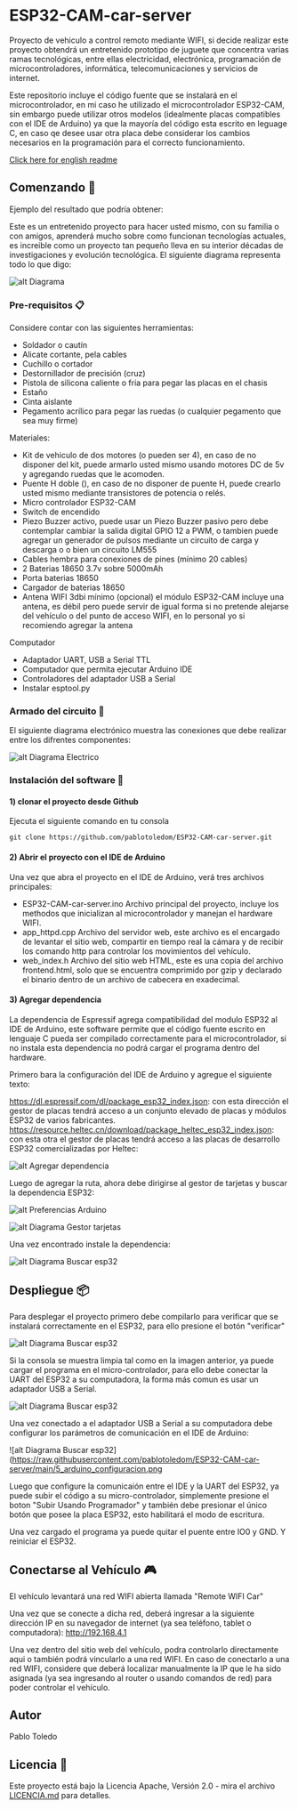 # ESP32-CAM-car-server

Proyecto de vehiculo a control remoto mediante WIFI, si decide realizar este proyecto obtendrá un entretenido prototipo de juguete que concentra varias ramas tecnológicas, entre ellas electricidad, electrónica, programación de microcontroladores, informática, telecomunicaciones y servicios de internet.

Este repositorio incluye el código fuente que se instalará en el microcontrolador, en mi caso he utilizado el microcontrolador ESP32-CAM, sin embargo puede utilizar otros modelos (idealmente placas compatibles con el IDE de Arduino) ya que la mayoría del código esta escrito en leguage C, en caso qe desee usar otra placa debe considerar los cambios necesarios en la programación para el correcto funcionamiento.

[Click here for english readme](https://github.com/pablotoledom/ESP32-CAM-car-server/blob/main/README.md)

## Comenzando 🚀

Ejemplo del resultado que podría obtener:


Este es un entretenido proyecto para hacer usted mismo, con su familia o con amigos, aprenderá mucho sobre como funcionan tecnologías actuales, es increible como un proyecto tan pequeño lleva en su interior décadas de investigaciones y evolución tecnológica. El siguiente diagrama representa todo lo que digo:

![alt Diagrama](https://raw.githubusercontent.com/pablotoledom/ESP32-CAM-car-server/main/images/Remote_WIFI_Car_main_diagram_es.jpg)

### Pre-requisitos 📋

Considere contar con las siguientes herramientas:

- Soldador o cautín
- Alicate cortante, pela cables
- Cuchillo o cortador
- Destornillador de precisión (cruz)
- Pistola de silicona caliente o fria para pegar las placas en el chasis
- Estaño
- Cinta aislante
- Pegamento acrílico para pegar las ruedas (o cualquier pegamento que sea muy firme)

Materiales:

- Kit de vehiculo de dos motores (o pueden ser 4), en caso de no disponer del kit, puede armarlo usted mismo usando motores DC de 5v y agregando ruedas que le acomoden.
- Puente H doble (), en caso de no disponer de puente H, puede crearlo usted mismo mediante transistores de potencia o relés.
- Micro controlador ESP32-CAM
- Switch de encendido
- Piezo Buzzer activo, puede usar un Piezo Buzzer pasivo pero debe contemplar cambiar la salida digital GPIO 12 a PWM, o tambien puede agregar un generador de pulsos mediante un circuito de carga y descarga o o bien un circuito LM555
- Cables hembra para conexiones de pines (mínimo 20 cables)
- 2 Baterias 18650 3.7v sobre 5000mAh
- Porta baterias 18650
- Cargador de baterias 18650
- Antena WIFI 3dbi mínimo (opcional) el módulo ESP32-CAM incluye una antena, es débil pero puede servir de igual forma si no pretende alejarse del vehículo o del punto de acceso WIFI, en lo personal yo si recomiendo agregar la antena

Computador

- Adaptador UART, USB a Serial TTL
- Computador que permita ejecutar Arduino IDE
- Controladores del adaptador USB a Serial
- Instalar esptool.py

### Armado del circuito 🔧

El siguiente diagrama electrónico muestra las conexiones que debe realizar entre los difrentes componentes:

![alt Diagrama Electrico](https://raw.githubusercontent.com/pablotoledom/ESP32-CAM-car-server/main/images/electric_main_diagram.jpg)

### Instalación del software 🔧

#### 1) clonar el proyecto desde Github

Ejecuta el siguiente comando en tu consola

```console
git clone https://github.com/pablotoledom/ESP32-CAM-car-server.git
```

#### 2) Abrir el proyecto con el IDE de Arduino

Una vez que abra el proyecto en el IDE de Arduino, verá tres archivos principales:

- ESP32-CAM-car-server.ino   Archivo principal del proyecto, incluye los methodos que inicializan al microcontrolador y manejan el hardware WIFI.
- app_httpd.cpp   Archivo del servidor web, este archivo es el encargado de levantar el sitio web, compartir en tiempo real la cámara y de recibir los comando http para controlar los movimientos del vehículo.
- web_index.h   Archivo del sitio web HTML, este es una copia del archivo frontend.html, solo que se encuentra comprimido por gzip y declarado el binario dentro de un archivo de cabecera en exadecimal.



#### 3) Agregar dependencia

La dependencia de Espressif agrega compatibilidad del modulo ESP32 al IDE de Arduino, este software permite que el código fuente escrito en lenguaje C pueda ser compilado correctamente para el microcontrolador, si no instala esta dependencia no podrá cargar el programa dentro del hardware.

Primero bara la configuración del IDE de Arduino y agregue el siguiente texto:

https://dl.espressif.com/dl/package_esp32_index.json: con esta dirección el gestor de placas tendrá acceso a un conjunto elevado de placas y módulos ESP32 de varios fabricantes.
https://resource.heltec.cn/download/package_heltec_esp32_index.json: con esta otra el gestor de placas tendrá acceso a las placas de desarrollo ESP32 comercializadas por Heltec:

![alt Agregar dependencia](https://raw.githubusercontent.com/pablotoledom/ESP32-CAM-car-server/main/images/0_instalar_espressif.png)

Luego de agregar la ruta, ahora debe dirigirse al gestor de tarjetas y buscar la dependencia ESP32:

![alt Preferencias Arduino](https://raw.githubusercontent.com/pablotoledom/ESP32-CAM-car-server/main/images/1_preferencias.png)

![alt Diagrama Gestor tarjetas](https://raw.githubusercontent.com/pablotoledom/ESP32-CAM-car-server/main/images/2_gestor_tarjetas.png)

Una vez encontrado instale la dependencia:

![alt Diagrama Buscar esp32](https://raw.githubusercontent.com/pablotoledom/ESP32-CAM-car-server/main/images/3_esp32.png)

## Despliegue 📦

Para desplegar el proyecto primero debe compilarlo para verificar que se instalará correctamente en el ESP32, para ello presione el botón "verificar"

![alt Diagrama Buscar esp32](https://raw.githubusercontent.com/pablotoledom/ESP32-CAM-car-server/main/images/4_compile.png)

Si la consola se muestra limpia tal como en la imagen anterior, ya puede cargar el programa en el micro-controlador, para ello debe conectar la UART del ESP32 a su computadora, la forma más comun es usar un adaptador USB a Serial.

![alt Diagrama Buscar esp32](https://raw.githubusercontent.com/pablotoledom/ESP32-CAM-car-server/main/esp32_uart.png)

Una vez conectado a el adaptador USB a Serial a su computadora debe configurar los parámetros de comunicación en el IDE de Arduino:

![alt Diagrama Buscar esp32](https://raw.githubusercontent.com/pablotoledom/ESP32-CAM-car-server/main/5_arduino_configuracion.png

Luego que configure la comunicaión entre el IDE y la UART del ESP32, ya puede subir el código a su micro-controlador, simplemente presione el boton "Subir Usando Programador" y también debe presionar el único botón que posee la placa ESP32, esto habilitará el modo de escritura.

Una vez cargado el programa ya puede quitar el puente entre IO0 y GND. Y reiniciar el ESP32.


## Conectarse al Vehículo 🎮

El vehículo levantará una red WIFI abierta llamada "Remote WIFI Car"

Una vez que se conecte a dicha red, deberá ingresar a la siguiente dirección IP en su navegador de internet (ya sea teléfono, tablet o computadora): http://192.168.4.1


Una vez dentro del sitio web del vehículo, podra controlarlo directamente aqui o también podrá vincularlo a una red WIFI. En caso de conectarlo a una red WIFI, considere que deberá localizar manualmente la IP que le ha sido asignada (ya sea ingresando al router o usando comandos de red) para poder controlar el vehículo.


## Autor

Pablo Toledo


## Licencia 📄

Este proyecto está bajo la Licencia Apache, Versión 2.0 - mira el archivo [LICENCIA.md](LICENSE.md) para detalles.
